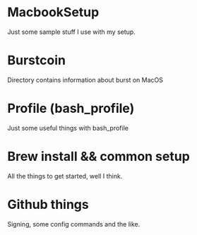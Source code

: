 # MacbookSetup
Just some sample stuff I use with my setup.

# Burstcoin
Directory contains information about burst on MacOS

# Profile (bash_profile)
Just some useful things with bash_profile

# Brew install && common setup
All the things to get started, well I think.

# Github things
Signing, some config commands and the like.

